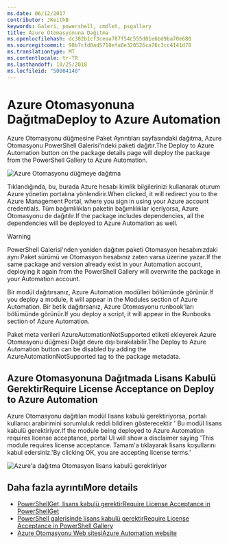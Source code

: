```yaml
---
ms.date: 06/12/2017
contributor: JKeithB
keywords: Galeri, powershell, cmdlet, psgallery
title: Azure Otomasyonuna Dağıtma
ms.openlocfilehash: dc382b1cf3ceaa787f54c555d01e6bd9ba70e680
ms.sourcegitcommit: 98b7cfd8ad5718efa8e320526ca76c3cc4141d78
ms.translationtype: MT
ms.contentlocale: tr-TR
ms.lasthandoff: 10/25/2018
ms.locfileid: "50004140"
---
```

# <a name="deploy-to-azure-automation"></a><span data-ttu-id="9e0a1-103">Azure Otomasyonuna Dağıtma</span><span class="sxs-lookup"><span data-stu-id="9e0a1-103">Deploy to Azure Automation</span></span>

<span data-ttu-id="9e0a1-104">Azure Otomasyonu düğmesine Paket Ayrıntıları sayfasındaki dağıtma, Azure Otomasyonu PowerShell Galerisi'ndeki paketi dağıtır.</span><span class="sxs-lookup"><span data-stu-id="9e0a1-104">The Deploy to Azure Automation button on the package details page will deploy the package from the PowerShell Gallery to Azure Automation.</span></span>

![Azure Otomasyonu düğmeye dağıtma](../../Images/DeployToAzureAutomationButton.png)

<span data-ttu-id="9e0a1-106">Tıklandığında, bu, burada Azure hesabı kimlik bilgilerinizi kullanarak oturum Azure yönetim portalına yönlendirir.</span><span class="sxs-lookup"><span data-stu-id="9e0a1-106">When clicked, it will redirect you to the Azure Management Portal, where you sign in using your Azure account credentials.</span></span>
<span data-ttu-id="9e0a1-107">Tüm bağımlılıkları paketin bağımlılıklar içeriyorsa, Azure Otomasyonu de dağıtılır.</span><span class="sxs-lookup"><span data-stu-id="9e0a1-107">If the package includes dependencies, all the dependencies will be deployed to Azure Automation as well.</span></span>

> [!WARNING]
> <span data-ttu-id="9e0a1-108">PowerShell Galerisi'nden yeniden dağıtım paketi Otomasyon hesabınızdaki aynı Paket sürümü ve Otomasyon hesabınız zaten varsa üzerine yazar.</span><span class="sxs-lookup"><span data-stu-id="9e0a1-108">If the same package and version already exist in your Automation account, deploying it again from the PowerShell Gallery will overwrite the package in your Automation account.</span></span>

<span data-ttu-id="9e0a1-109">Bir modül dağıtırsanız, Azure Automation modülleri bölümünde görünür.</span><span class="sxs-lookup"><span data-stu-id="9e0a1-109">If you deploy a module, it will appear in the Modules section of Azure Automation.</span></span>  <span data-ttu-id="9e0a1-110">Bir betik dağıtırsanız, Azure Otomasyonu runbook'ları bölümünde görünür.</span><span class="sxs-lookup"><span data-stu-id="9e0a1-110">If you deploy a script, it will appear in the Runbooks section of Azure Automation.</span></span>

<span data-ttu-id="9e0a1-111">Paket meta verileri AzureAutomationNotSupported etiketi ekleyerek Azure Otomasyonu düğmesi Dağıt devre dışı bırakılabilir.</span><span class="sxs-lookup"><span data-stu-id="9e0a1-111">The Deploy to Azure Automation button can be disabled by adding the AzureAutomationNotSupported tag to the package metadata.</span></span>

## <a name="require-license-acceptance-on-deploy-to-azure-automation"></a><span data-ttu-id="9e0a1-112">Azure Otomasyonuna Dağıtmada Lisans Kabulü Gerektir</span><span class="sxs-lookup"><span data-stu-id="9e0a1-112">Require License Acceptance on Deploy to Azure Automation</span></span>

<span data-ttu-id="9e0a1-113">Azure Otomasyonu dağıtılan modül lisans kabulü gerektiriyorsa, portalı kullanıcı arabirimini sorumluluk reddi bildiren gösterecektir ' Bu modül lisans kabulü gerektiriyor.</span><span class="sxs-lookup"><span data-stu-id="9e0a1-113">If the module being deployed to Azure Automation requires license acceptance, portal UI will show a disclaimer saying 'This module requires license acceptance.</span></span> <span data-ttu-id="9e0a1-114">Tamam'a tıklayarak lisans koşullarını kabul edersiniz.'</span><span class="sxs-lookup"><span data-stu-id="9e0a1-114">By clicking OK, you are accepting license terms.'</span></span>

![Azure'a dağıtma Otomasyon lisans kabulü gerektiriyor](../../Images/DeployToAzureAutomationRequireLicenseAcceptanceDisclaimer.png)

## <a name="more-details"></a><span data-ttu-id="9e0a1-116">Daha fazla ayrıntı</span><span class="sxs-lookup"><span data-stu-id="9e0a1-116">More details</span></span>

- [<span data-ttu-id="9e0a1-117">PowerShellGet, lisans kabulü gerektir</span><span class="sxs-lookup"><span data-stu-id="9e0a1-117">Require License Acceptance in PowerShellGet</span></span>](../../concepts/module-license-acceptance.md)
- [<span data-ttu-id="9e0a1-118">PowerShell galerisinde lisans kabulü gerektir</span><span class="sxs-lookup"><span data-stu-id="9e0a1-118">Require License Acceptance in PowerShell Gallery</span></span>](packages-that-require-license-acceptance.md)
- [<span data-ttu-id="9e0a1-119">Azure Otomasyonu Web sitesi</span><span class="sxs-lookup"><span data-stu-id="9e0a1-119">Azure Automation website</span></span>](http://azure.microsoft.com/services/automation/)
